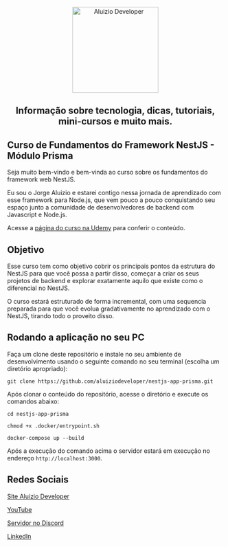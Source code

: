 <p align="center">
  <a href="https://aluiziodeveloper.com.br/">
    <img alt="Aluizio Developer" src="https://aluiziodeveloper.com.br/assets/img/icon.png" width="200" />
  </a>
</p>
<h2 align="center">
Informação sobre tecnologia, dicas, tutoriais, mini-cursos e muito mais.
</h2>

## Curso de Fundamentos do Framework NestJS - Módulo Prisma

Seja muito bem-vindo e bem-vinda ao curso sobre os fundamentos do framework web NestJS.

Eu sou o Jorge Aluizio e estarei contigo nessa jornada de aprendizado com esse framework para Node.js, que vem pouco a pouco conquistando seu espaço junto a comunidade de desenvolvedores de backend com Javascript e Node.js.

Acesse a [página do curso na Udemy](https://www.udemy.com/course/nestjs-do-zero/?referralCode=E243D33202CF4A06C488) para conferir o conteúdo.

## Objetivo

Esse curso tem como objetivo cobrir os principais pontos da estrutura do NestJS para que você possa a partir disso, começar a criar os seus projetos de backend e explorar exatamente aquilo que existe como o diferencial no NestJS.

O curso estará estruturado de forma incremental, com uma sequencia preparada para que você evolua gradativamente no aprendizado com o NestJS, tirando todo o proveito disso.

## Rodando a aplicação no seu PC

Faça um clone deste repositório e instale no seu ambiente de desenvolvimento usando o seguinte comando no seu terminal (escolha um diretório apropriado):

```shell
git clone https://github.com/aluiziodeveloper/nestjs-app-prisma.git
```

Após clonar o conteúdo do repositório, acesse o diretório e execute os comandos abaixo:

```shell
cd nestjs-app-prisma

chmod +x .docker/entrypoint.sh

docker-compose up --build
```

Após a execução do comando acima o servidor estará em execução no endereço `http://localhost:3000`.

## Redes Sociais

[Site Aluizio Developer](https://aluiziodeveloper.com.br)

[YouTube](https://www.youtube.com/jorgealuizio)

[Servidor no Discord](https://discord.gg/3J87BMz5fD)

[LinkedIn](https://www.linkedin.com/in/jorgealuizio/)
